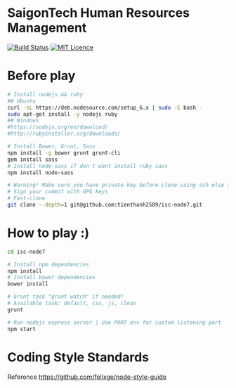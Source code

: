 # SaigonTech Human Resources Management

[![Build Status](https://travis-ci.org/tienthanh2509/isc-node7.svg?branch=master)](https://travis-ci.org/tienthanh2509/isc-node7) [![MIT Licence](https://badges.frapsoft.com/os/mit/mit.svg?v=103)](https://opensource.org/licenses/mit-license.php)


# Before play
```bash
# Install nodejs && ruby
## Ubuntu
curl -sL https://deb.nodesource.com/setup_6.x | sudo -E bash -
sudo apt-get install -y nodejs ruby
## Windows
#https://nodejs.org/en/download/
#http://rubyinstaller.org/downloads/

# Install Bower, Grunt, Sass
npm install -g bower grunt grunt-cli
gem install sass
# Install node-sass if don't want install ruby sass
npm install node-sass

# Warning! Make sure you have private key before clone using ssh else try https instead
# Sign your commit with GPG keys
# Fast-clone
git clone --depth=1 git@github.com:tienthanh2509/isc-node7.git

```

# How to play :)
```bash
cd isc-node7

# Install npm dependencies
npm install
# Install bower dependencies
bower install

# Grunt task "grunt watch" if needed!
# Available task: default, css, js, clean
grunt

# Run nodejs express server | Use PORT env for custom listening port
npm start
```

# Coding Style Standards
Reference https://github.com/felixge/node-style-guide
